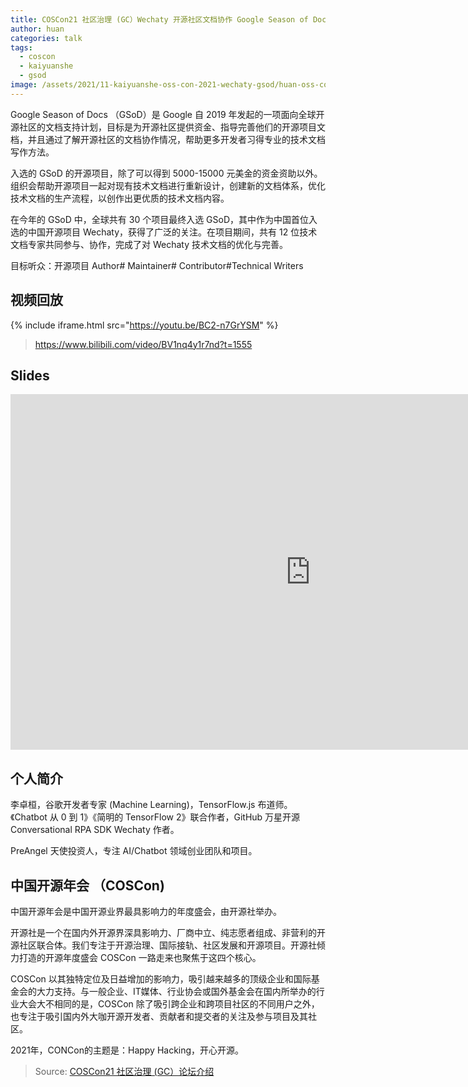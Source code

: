 ```yaml
---
title: COSCon21 社区治理 (GC）Wechaty 开源社区文档协作 Google Season of Docs 实践
author: huan
categories: talk
tags:
  - coscon
  - kaiyuanshe
  - gsod
image: /assets/2021/11-kaiyuanshe-oss-con-2021-wechaty-gsod/huan-oss-con-2021.webp
---
```


Google Season of Docs （GSoD）是 Google 自 2019 年发起的一项面向全球开源社区的文档支持计划，目标是为开源社区提供资金、指导完善他们的开源项目文档，并且通过了解开源社区的文档协作情况，帮助更多开发者习得专业的技术文档写作方法。

入选的 GSoD 的开源项目，除了可以得到 5000-15000 元美金的资金资助以外。组织会帮助开源项目一起对现有技术文档进行重新设计，创建新的文档体系，优化技术文档的生产流程，以创作出更优质的技术文档内容。

在今年的 GSoD 中，全球共有 30 个项目最终入选 GSoD，其中作为中国首位入选的中国开源项目 Wechaty，获得了广泛的关注。在项目期间，共有 12 位技术文档专家共同参与、协作，完成了对 Wechaty 技术文档的优化与完善。

目标听众：开源项目 Author# Maintainer# Contributor#Technical Writers

## 视频回放

{% include iframe.html src="https://youtu.be/BC2-n7GrYSM" %}

> <https://www.bilibili.com/video/BV1nq4y1r7nd?t=1555>

## Slides

<iframe src="https://docs.google.com/presentation/d/e/2PACX-1vQV8hJWS97ga10fhfaC3wwEmwBWRoC9csmv3tQOspRzBFb-PAwfEC6azXubXabBZ8gb4SkzQHMg40ba/embed?start=false&loop=true&delayms=3000" frameborder="0" width="960" height="569" allowfullscreen="true" mozallowfullscreen="true" webkitallowfullscreen="true"></iframe>

## 个人简介

李卓桓，谷歌开发者专家 (Machine Learning)，TensorFlow.js 布道师。《Chatbot 从 0 到 1》《简明的 TensorFlow 2》联合作者，GitHub 万星开源 Conversational RPA SDK Wechaty 作者。

PreAngel 天使投资人，专注 AI/Chatbot 领域创业团队和项目。

## 中国开源年会 （COSCon)

中国开源年会是中国开源业界最具影响力的年度盛会，由开源社举办。

开源社是一个在国内外开源界深具影响力、厂商中立、纯志愿者组成、非营利的开源社区联合体。我们专注于开源治理、国际接轨、社区发展和开源项目。开源社倾力打造的开源年度盛会 COSCon 一路走来也聚焦于这四个核心。

COSCon 以其独特定位及日益增加的影响力，吸引越来越多的顶级企业和国际基金会的大力支持。与一般企业、IT媒体、行业协会或国外基金会在国内所举办的行业大会大不相同的是，COSCon 除了吸引跨企业和跨项目社区的不同用户之外，也专注于吸引国内外大咖开源开发者、贡献者和提交者的关注及参与项目及其社区。

2021年，CONCon的主题是：Happy Hacking，开心开源。

> Source: [COSCon21 社区治理 (GC）论坛介绍](https://mp.weixin.qq.com/s/-VtRC3IsTBovQJQbWlF5xA)
